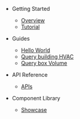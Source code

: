 * Getting Started

  * [Overview](/)
  * [Tutorial](tutorial.md)

* Guides

  * [Hello World](helloworld.md)
  * [Query building HVAC](queryString.md)
  * [Query box Volume](queryBox.md)

* API Reference

  * [APIs](api/Apis.md)

* Component Library
  * [Showcase](showcase.md)
